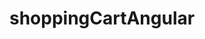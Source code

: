 # shoppingCartAngular

<!-- ApplicationURL: https://chandanavelugotla.github.io/shoppingCartAngular/shopping-list -->
